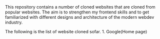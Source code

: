This repository contains a number of cloned websites that are cloned from popular websites. The aim is to strengthen my frontend skills and to get familiarized with different designs and architecture of the modern webdev industry.

The following is the list of website cloned sofar.
    1. Google(Home page)
